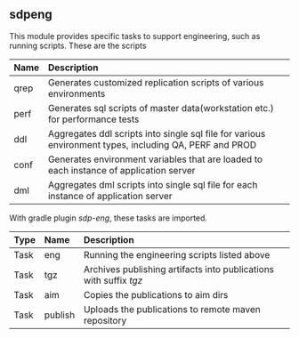 ## sdpeng

This module provides specific tasks to support engineering, such as
running scripts. These are the scripts

| Name | Description                                                                                            |
|:-----|:-------------------------------------------------------------------------------------------------------|
| qrep | Generates customized replication scripts of various environments                                       |
| perf | Generates sql scripts of master data(workstation etc.) for performance tests                           |
| ddl  | Aggregates ddl scripts into single sql file for various environment types, including QA, PERF and PROD |
| conf | Generates environment variables that are loaded to each instance of application server                 |
| dml  | Aggregates dml scripts into single sql file for each instance of application server                    |

With gradle plugin *sdp-eng*, these tasks are imported.

| Type | Name    | Description                                                       |
|:-----|:--------|:------------------------------------------------------------------|
| Task | eng     | Running the engineering scripts listed above                      |
| Task | tgz     | Archives publishing artifacts into publications with suffix *tgz* |
| Task | aim     | Copies the publications to aim dirs                               |
| Task | publish | Uploads the publications to remote maven repository               |
